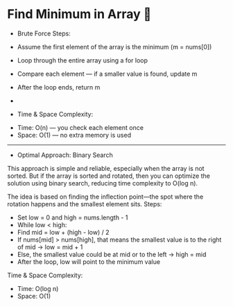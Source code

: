 # Find Minimum in Array 🧮

 * Brute Force Steps:
  - Assume the first element of the array is the minimum (m = nums[0])
- Loop through the entire array using a for loop
- Compare each element — if a smaller value is found, update m
- After the loop ends, return m

- 
* Time & Space Complexity:
- Time: O(n) — you check each element once
- Space: O(1) — no extra memory is used
----------------------------------------------------------------------------------------------------------------------------------------------------------------

* Optimal Approach: Binary Search

This approach is simple and reliable, especially when the array is not sorted. But if the array is sorted and rotated,
then you can optimize the solution using binary search, reducing time complexity to O(log n).


The idea is based on finding the inflection point—the spot where the rotation happens and the smallest element sits.
 Steps:
- Set low = 0 and high = nums.length - 1
- While low < high:
- Find mid = low + (high - low) / 2
- If nums[mid] > nums[high], that means the smallest value is to the right of mid → low = mid + 1
- Else, the smallest value could be at mid or to the left → high = mid
- After the loop, low will point to the minimum value

 Time & Space Complexity:
- Time: O(log n)
- Space: O(1)
